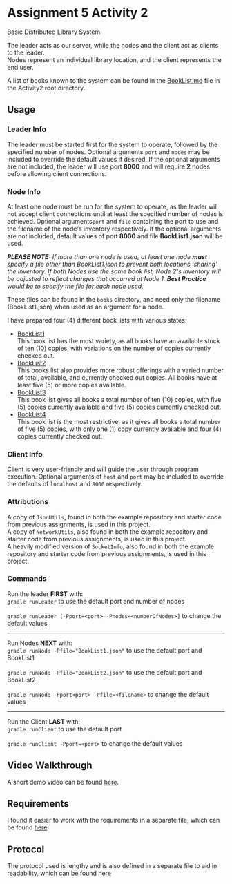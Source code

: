# Assignment 5 Activity 2 #
Basic Distributed Library System

The leader acts as our server, while the nodes and the client act as clients to the leader.  
Nodes represent an individual library location, and the client represents the end user.  

A list of books known to the system can be found in the [BookList.md](BookList.md) file in the 
Activity2 root directory.

## Usage ##

### Leader Info ###
The leader must be started first for the system to operate, followed by the specified 
number of nodes. Optional arguments `port` and `nodes` may be included to override the 
default values if desired. If the optional arguments are not included, the leader will 
use port **8000** and will require **2** nodes before allowing client connections.  

### Node Info ###
At least one node must be run for the system to operate, as the leader will not accept 
client connections until at least the specified number of nodes is achieved. Optional 
arguments`port` and `file` containing the port to use and the filename of the node's 
inventory respectively. If the optional arguments are not included, default values of 
port **8000** and file **BookList1.json** will be used.  

_**PLEASE NOTE:** If more than one node is used, at least one node **must** specify 
a file other than BookList1.json to prevent both locations 'sharing' the inventory. 
If both Nodes use the same book list, Node 2's inventory will be adjusted to reflect 
changes that occurred at Node 1. **Best Practice** would be to specify the file for 
each node used._  

These files can be found in the `books` directory, and need only the filename (BookList1.json) when used
as an argument for a node. 

I have prepared four (4) different book lists with various states:  
- [BookList1](books/BookList1.json)  
This book list has the most variety, as all books have an available stock of ten (10) copies, 
with variations on the number of copies currently checked out.
- [BookList2](books/BookList2.json)  
This books list also provides more robust offerings with a varied number of total, available, and 
currently checked out copies. All books have at least five (5) or more copies available.
- [BookList3](books/BookList3.json)  
This book list gives all books a total number of ten (10) copies, with five (5) copies 
currently available and five (5) copies currently checked out.  
- [BookList4](books/BookList4.json)  
This book list is the most restrictive, as it gives all books a total number of five (5) 
copies, with only one (1) copy currently available and four (4) copies currently checked out.

### Client Info ###
Client is very user-friendly and will guide the user through program execution. Optional arguments 
of `host` and `port` may be included to override the defaults of `localhost` and `8000` respectively.


### Attributions ###
A copy of `JsonUtils`, found in both the example repository and starter code from 
previous assignments, is used in this project.  
A copy of `NetworkUtils`, also found in both the example repository and starter code from
previous assignments, is used in this project.  
A heavily modified version of `SocketInfo`, also found in both the example repository and starter code from
previous assignments, is used in this project.  

### Commands ###
Run the leader **FIRST** with:  
`gradle runLeader` to use the default port and number of nodes   
\
`gradle runLeader [-Pport=<port> -Pnodes=<numberOfNodes>]` to change the default values  

---

Run Nodes **NEXT** with:  
`gradle runNode -Pfile="BookList1.json"` to use the default port and BookList1  
\
`gradle runNode -Pfile="BookList2.json"` to use the default port and BookList2  
\
`gradle runNode -Pport<port> -Pfile=<filename>` to change the default values  

---

Run the Client **LAST** with:  
`gradle runClient` to use the default port  
\
`gradle runClient -Pport=<port>` to change the default values  


## Video Walkthrough ##
A short demo video can be found [here](https://youtu.be/zq-BVZHCXkg). 

## Requirements ##

I found it easier to work with the requirements in a separate file, which can be 
found [here](Requirements.md)

## Protocol ##

The protocol used is lengthy and is also defined in a separate file to aid in
readability, which can be found [here](Protocol.md) 